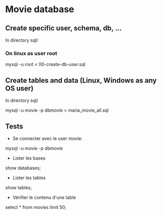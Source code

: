 # Movie database

## Create specific user, schema, db, ...
In directory sql/

### On linux as user root
mysql -u root < 00-create-db-user.sql

## Create tables and data (Linux, Windows as any OS user)
In directory sql/ 

mysql -u movie -p dbmovie < maria_movie_all.sql

## Tests
- Se connecter avec le user movie:

mysql -u movie -p dbmovie

- Lister les bases

show databases;

- Lister les tables

show tables;

- Vérifier le contenu d'une table

select * from movies limit 50;